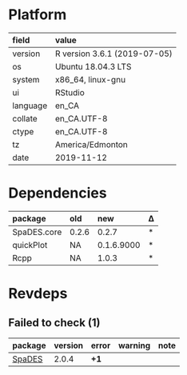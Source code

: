 # Platform

|field    |value                        |
|:--------|:----------------------------|
|version  |R version 3.6.1 (2019-07-05) |
|os       |Ubuntu 18.04.3 LTS           |
|system   |x86_64, linux-gnu            |
|ui       |RStudio                      |
|language |en_CA                        |
|collate  |en_CA.UTF-8                  |
|ctype    |en_CA.UTF-8                  |
|tz       |America/Edmonton             |
|date     |2019-11-12                   |

# Dependencies

|package     |old   |new        |Δ  |
|:-----------|:-----|:----------|:--|
|SpaDES.core |0.2.6 |0.2.7      |*  |
|quickPlot   |NA    |0.1.6.9000 |*  |
|Rcpp        |NA    |1.0.3      |*  |

# Revdeps

## Failed to check (1)

|package                      |version |error  |warning |note |
|:----------------------------|:-------|:------|:-------|:----|
|[SpaDES](failures.md#spades) |2.0.4   |__+1__ |        |     |

